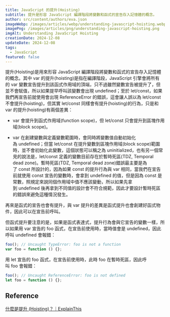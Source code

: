 ```yaml
---
title: JavaScript 的提升(Hoisting)
subtitle: 提升是形容 JavaScript 編譯階段將變數和函式的宣告存入記憶體的概念。
author: src/content/authors/eva.json
imageWebp: /images/articles/webp/understanding-javascript-hoisting.webp
imagePng: /images/articles/png/understanding-javascript-hoisting.png
imgAlt: Understanding JavaScript Hoisting
creationDate: 2024-12-08
updateDate: 2024-12-08
tags:
  - JavaScript
featured: false
---
```


提升(Hoisting)是用來形容 JavaScript 編譯階段將變數和函式的宣告存入記憶體的概念。其中 var 的提升(hoisting)是指在編譯階段，JavaScript 引擎會將所有的 var 變數宣告提升到該函式作用域的頂端，只不過雖然變數宣告被提升了，但並不會賦值，所以如果提早呼叫該變數會出現 undefined；至於 let/const，如果我們再宣告前就使用會出現 ReferenceError 的錯誤，這會讓人誤以為 let/const 不會提升(hoisting)，但其實 let/const 同樣會有提升(hoisting)的行為，只是和 var 的提升(hoisting)有兩個差異：

- var 會提升到函式作用域(function scope)，但 let/const 只會提升到區塊作用域(block scope)。

- var 在創建變數與定義變數範圍時，會同時將變數值自動初始化為 undefined；但當 let/const 在提升變數到區塊作用域(block scope)範圍時，並不會初始化此變數，這個狀態可以稱之為 uninitialized，也有另一個常見的說法是，let/const 定義的變數目前存在於暫時死區(TDZ, Temporal dead zone)。暫時死區(TDZ, Temporal dead zone)錯誤最主要是為了 const 所設計的，因為如果 const 的提升行為與 var 相同，當我們在宣告前就使用 const 宣告的變數時，會拿到 undefined 的值，但是因為 const 是常數，照規定來說同個作用域中值不應該變動，所以如果先拿到 undefined 後再拿到不同值的設計會不符合規範，因此才要設計暫時死區的錯誤來避免這種情況發生。

再來是函式的宣告也會有提升，與 var 提升的差異是函式提升也會創建好函式物件，因此可以在宣告前呼叫。

但函式提升要注意的是，如果是函式表達式，提升行為會與它宣告的變數一樣，所以如果用 var 宣告的 foo 函式，在宣告前使用時，當時值會是 undefined，因此呼叫 undefined 會報錯：

```js
foo(); // Uncaught TypeError: foo is not a function
var foo = function () {};
```

用 let 宣告的 foo 函式，在宣告前使用時，此時 foo 在暫時死區，因此呼叫 foo 會報錯：

```js
foo(); // Uncaught ReferenceError: foo is not defined
let foo = function () {};
```

## Reference

[什麼是提升 (Hoisting)？｜ExplainThis](https://www.explainthis.io/zh-hant/swe/hoisting)
